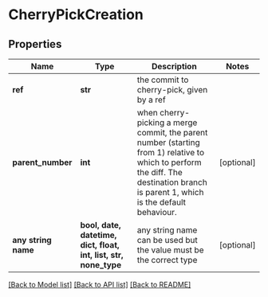 # CherryPickCreation


## Properties
Name | Type | Description | Notes
------------ | ------------- | ------------- | -------------
**ref** | **str** | the commit to cherry-pick, given by a ref | 
**parent_number** | **int** | when cherry-picking a merge commit, the parent number (starting from 1) relative to which to perform the diff. The destination branch is parent 1, which is the default behaviour.  | [optional] 
**any string name** | **bool, date, datetime, dict, float, int, list, str, none_type** | any string name can be used but the value must be the correct type | [optional]

[[Back to Model list]](../README.md#documentation-for-models) [[Back to API list]](../README.md#documentation-for-api-endpoints) [[Back to README]](../README.md)


